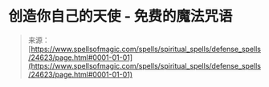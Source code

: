 <!--yml

类别：未分类

日期：2024年6月12日 19:10:41

-->

# 创造你自己的天使 - 免费的魔法咒语

> 来源：[https://www.spellsofmagic.com/spells/spiritual_spells/defense_spells/24623/page.html#0001-01-01](https://www.spellsofmagic.com/spells/spiritual_spells/defense_spells/24623/page.html#0001-01-01)
